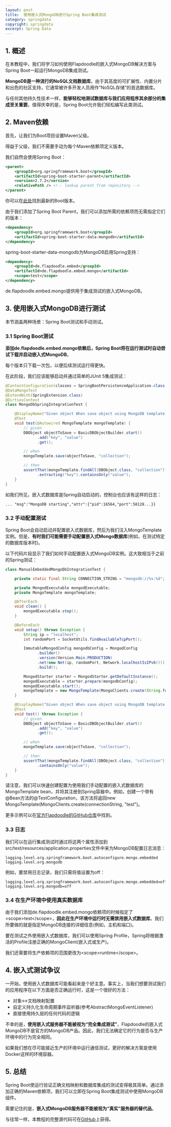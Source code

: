 ```yaml
---
layout: post
title:  使用嵌入式MongoDB进行Spring Boot集成测试
category: springdata
copyright: springdata
excerpt: Spring Data
---
```


## 1. 概述

在本教程中，我们将学习如何使用Flapdoodle的嵌入式MongoDB解决方案与Spring Boot一起运行MongoDB集成测试。

**MongoDB是一种流行的NoSQL文档数据库**。由于其高度的可扩展性、内置分片和出色的社区支持，它通常被许多开发人员用作“NoSQL存储”的首选数据库。

与任何其他持久性技术一样，**能够轻松地测试数据库与我们应用程序其余部分的集成至关重要**。值得庆幸的是，Spring Boot允许我们轻松编写此类测试。

## 2. Maven依赖

首先，让我们为Boot项目设置Maven父级。

得益于父级，我们不需要手动为每个Maven依赖项定义版本。

我们自然会使用Spring Boot：

```xml
<parent>
    <groupId>org.springframework.boot</groupId>
    <artifactId>spring-boot-starter-parent</artifactId>
    <version>2.7.2</version>
    <relativePath /> <!-- lookup parent from repository -->
</parent>
```

你可以在[此处](https://central.sonatype.com/artifact/org.springframework.boot/spring-boot-starter-parent/3.0.3)找到最新的Boot版本。

由于我们添加了Spring Boot Parent，我们可以添加所需的依赖项而无需指定它们的版本：

```xml
<dependency>
    <groupId>org.springframework.boot</groupId>
    <artifactId>spring-boot-starter-data-mongodb</artifactId>
</dependency>
```

spring-boot-starter-data-mongodb为MongoDB启用Spring支持：

```xml
<dependency>
    <groupId>de.flapdoodle.embed</groupId>
    <artifactId>de.flapdoodle.embed.mongo</artifactId>
    <scope>test</scope>
</dependency>
```

de.flapdoodle.embed.mongo提供用于集成测试的嵌入式MongoDB。

## 3. 使用嵌入式MongoDB进行测试

本节涵盖两种场景：Spring Boot测试和手动测试。

### 3.1 Spring Boot测试

**添加de.flapdoodle.embed.mongo依赖后，Spring Boot将在运行测试时自动尝试下载并启动嵌入式MongoDB**。

每个版本只下载一次包，以便后续测试运行得更快。

在此阶段，我们应该能够启动并通过简单的JUnit 5集成测试：

```java
@ContextConfiguration(classes = SpringBootPersistenceApplication.class)
@DataMongoTest
@ExtendWith(SpringExtension.class)
@DirtiesContext
class MongoDbSpringIntegrationTest {

    @DisplayName("Given object When save object using MongoDB template Then object can be found")
    @Test
    void test(@Autowired MongoTemplate mongoTemplate) {
        // given
        DBObject objectToSave = BasicDBObjectBuilder.start()
              .add("key", "value")
              .get();

        // when
        mongoTemplate.save(objectToSave, "collection");

        // then
        assertThat(mongoTemplate.findAll(DBObject.class, "collection"))
              .extracting("key").containsOnly("value");
    }
}
```

如我们所见，嵌入式数据库是Spring自动启动的，控制台也应该有这样的日志：

```shell
... "msg":"MongoDB starting","attr":{"pid":16564,"port":58128...}} 
```

### 3.2 手动配置测试

Spring Boot会自动启动并配置嵌入式数据库，然后为我们注入MongoTemplate实例。但是，**有时我们可能需要手动配置嵌入式Mongo数据库**(例如，在测试特定的数据库版本时)。

以下代码片段显示了我们如何手动配置嵌入式MongoDB实例。这大致相当于之前的Spring测试：

```java
class ManualEmbeddedMongoDbIntegrationTest {

    private static final String CONNECTION_STRING = "mongodb://%s:%d";

    private MongodExecutable mongodExecutable;
    private MongoTemplate mongoTemplate;

    @AfterEach
    void clean() {
        mongodExecutable.stop();
    }

    @BeforeEach
    void setup() throws Exception {
        String ip = "localhost";
        int randomPort = SocketUtils.findAvailableTcpPort();

        ImmutableMongodConfig mongodbConfig = MongodConfig
              .builder()
              .version(Version.Main.PRODUCTION)
              .net(new Net(ip, randomPort, Network.localhostIsIPv6()))
              .build();

        MongodStarter starter = MongodStarter.getDefaultInstance();
        mongodExecutable = starter.prepare(mongodbConfig);
        mongodExecutable.start();
        mongoTemplate = new MongoTemplate(MongoClients.create(String.format(CONNECTION_STRING, ip, randomPort)), "test");
    }

    @DisplayName("Given object When save object using MongoDB template Then object can be found")
    @Test
    void test() throws Exception {
        // given
        DBObject objectToSave = BasicDBObjectBuilder.start()
              .add("key", "value")
              .get();

        // when
        mongoTemplate.save(objectToSave, "collection");

        // then
        assertThat(mongoTemplate.findAll(DBObject.class, "collection")).extracting("key")
              .containsOnly("value");
    }
}
```

请注意，我们可以快速创建配置为使用我们手动配置的嵌入式数据库的MongoTemplate bean，并将其注册到Spring容器中。例如，创建一个带有@Bean方法的@TestConfiguration，该方法将返回new MongoTemplate(MongoClients.create(connectionString, "test")。

更多示例可以在[官方Flapdoodle的GitHub仓库](https://github.com/flapdoodle-oss/de.flapdoodle.embed.mongo)中找到。

### 3.3 日志

我们可以在运行集成测试时通过将这两个属性添加到src/test/resources/application.properties文件中来为MongoDB配置日志消息：

```properties
logging.level.org.springframework.boot.autoconfigure.mongo.embedded
logging.level.org.mongodb
```

例如，要禁用日志记录，我们只需将值设置为off：

```properties
logging.level.org.springframework.boot.autoconfigure.mongo.embedded=off
logging.level.org.mongodb=off
```

### 3.4 在生产环境中使用真实数据库

由于我们添加de.flapdoodle.embed.mongo依赖项的时候指定了<scope\>test</scope\>，**因此在生产环境中运行时无需禁用嵌入式数据库**。我们所要做的就是指定MongoDB连接的详细信息(例如，主机和端口)。

要在测试之外使用嵌入式数据库，我们可以使用Spring Profile，Spring将根据激活的Profile注册正确的MongoClient(嵌入式或生产)。

我们还需要将生产依赖项的范围更改为<scope\>runtime</scope\>。

## 4. 嵌入式测试争议

一开始，使用嵌入式数据库可能看起来是个好主意。事实上，当我们想要测试我们的应用程序在以下方面是否正确运行时，这是一个很好的方法：

-   对象<->文档映射配置
-   自定义持久化生命周期事件监听器(参考AbstractMongoEventListener)
-   直接使用持久层的任何代码的逻辑

不幸的是，**使用嵌入式服务器不能被视为“完全集成测试”**，Flapdoodle的嵌入式MongoDB不是官方的MongoDB产品。因此，我们无法确定它的行为是否与生产环境中的行为完全相同。

如果我们想在尽可能接近生产的环境中运行通信测试，更好的解决方案是使用Docker这样的环境容器。

## 5. 总结

Spring Boot使运行验证正确文档映射和数据库集成的测试变得极其简单。通过添加正确的Maven依赖项，我们可以立即在Spring Boot集成测试中使用MongoDB组件。

需要记住的是，**嵌入式MongoDB服务器不能被视为“真实”服务器的替代品**。

与往常一样，本教程的完整源代码可在[GitHub](https://github.com/tuyucheng7/taketoday-tutorial4j/tree/master/spring-data-modules)上获得。